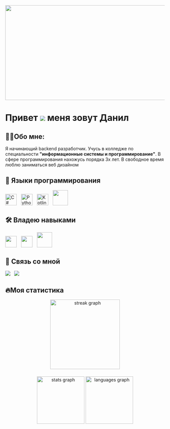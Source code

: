<div align="center">
  <img height="300" width="600" src="https://user-images.githubusercontent.com/74038190/225813708-98b745f2-7d22-48cf-9150-083f1b00d6c9.gif"  />
</div>

Привет ![](https://user-images.githubusercontent.com/18350557/176309783-0785949b-9127-417c-8b55-ab5a4333674e.gif) меня зовут Данил
=============================================================================================================================

## 👩‍💻Обо мне:

Я начинающий backend разработчик. Учусь в колледже по специальности **"информационные системы и программирование"**. 
В сфере программирования нахожусь порядка 3х лет. В свободное время люблю заниматься веб дизайном

## 📕 Языки программирования


<p align="left">
<a href="https://docs.microsoft.com/en-us/dotnet/csharp/" target="_blank" rel="noreferrer">
  <img src="https://raw.githubusercontent.com/danielcranney/readme-generator/main/public/icons/skills/csharp-colored.svg" width="36" height="36" alt="C#"/></a>
    <img width="6"/>
  <a href="https://www.python.org/" target="_blank" rel="noreferrer"><img src="https://raw.githubusercontent.com/danielcranney/readme-generator/main/public/icons/skills/python-colored.svg" width="36" height="36" alt="Python"/></a>
  <img width="6"/>
  <a href="https://kotlinlang.org/" target="_blank" rel="noreferrer">
    <img src="https://raw.githubusercontent.com/danielcranney/readme-generator/main/public/icons/skills/kotlin-colored.svg" width="36" height="36" alt="Kotlin"/></a>
  <img width="6"/>
  <a href="https://www.java.com/ru/" target="_blank" rel="noreferrer">
     <img src="https://skillicons.dev/icons/Java-Dark.svg" width="48" height="48"/></a>
</p>

## 🛠 Владею навыками
<p align="left">
  <a href="https://www.mysql.com/" target="_blank" rel="noreferrer">
    <img src="https://raw.githubusercontent.com/danielcranney/readme-generator/main/public/icons/skills/mysql-colored.svg" width="36" height="36"/></a>
  <img width="6"/>
  <a href="https://www.figma.com/" target="_blank" rel="noreferrer">
      <img src="https://raw.githubusercontent.com/danielcranney/readme-generator/main/public/icons/skills/figma-colored.svg" width="36" height="36"/></a>
  <img width="6"/>
  <a href="https://obsidian.md/" target="_blank" rel="noreferrer">
    <img src="https://skillicons.dev/icons?i=obsidian" width="48" height="48"/></a>
</p>

## 📱 Связь со мной

<div align="left">
  <a href="https://t.me/kri7ch">
    <img src="https://img.shields.io/badge/Telegram-2CA5E0?style=for-the-badge&logo=telegram&logoColor=white"></a>
  &nbsp;
  <a href="mailto:rakhmaevdanil@gmail.com">
    <img src="https://img.shields.io/badge/Gmail-D14836?style=for-the-badge&logo=gmail&logoColor=white">
  </a>
</div>


## 🔥Моя статистика

<div align="center">
  <img src="https://streak-stats.demolab.com?user=kri7ch&locale=en&mode=daily&theme=dark&hide_border=false&border_radius=5&order=3" height="220" alt="streak graph"  />
</div>

###

<div align="center">
  <img src="https://github-readme-stats.vercel.app/api?username=kri7ch&hide_title=false&hide_rank=false&show_icons=true&include_all_commits=true&count_private=true&disable_animations=false&theme=dracula&locale=en&hide_border=false&order=1" height="150" alt="stats graph"  />
  <img src="https://github-readme-stats.vercel.app/api/top-langs?username=kri7ch&locale=en&hide_title=false&layout=compact&card_width=320&langs_count=5&theme=dracula&hide_border=false&order=3" height="150" alt="languages graph"  />
</div>

###
